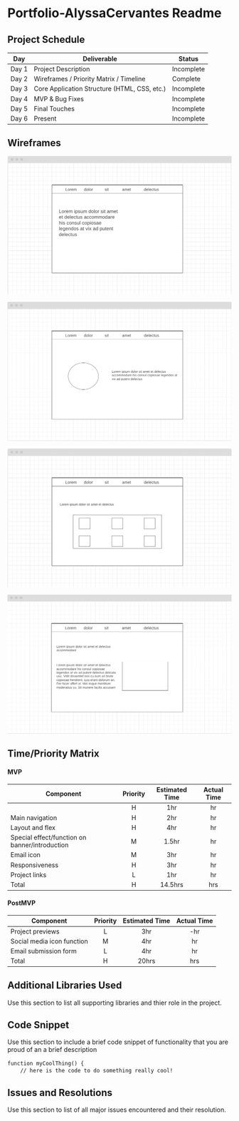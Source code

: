 # Portfolio-AlyssaCervantes Readme 


## Project Schedule

|  Day | Deliverable | Status
|---|---| ---|
|Day 1| Project Description | Incomplete
|Day 2| Wireframes / Priority Matrix / Timeline | Complete
|Day 3| Core Application Structure (HTML, CSS, etc.) | Incomplete
|Day 4| MVP & Bug Fixes | Incomplete
|Day 5| Final Touches | Incomplete
|Day 6| Present | Incomplete

## Wireframes

![](img/Screen%20Shot%202022-09-28%20at%208.49.06%20PM.png)

![](img/Screen%20Shot%202022-09-28%20at%208.51.11%20PM.png)

![](img/Screen%20Shot%202022-09-28%20at%208.54.01%20PM.png)

![](img/Screen%20Shot%202022-09-28%20at%208.56.50%20PM.png)


## Time/Priority Matrix 

#### MVP
| Component | Priority | Estimated Time | Actual Time |
| --- | :---: |  :---: | :---: | 
|  | H | 1hr | hr |
| Main navigation | H | 2hr | hr |
| Layout and flex | H | 4hr | hr | 
| Special effect/function on banner/introduction | M | 1.5hr|  hr | 
| Email icon| M | 3hr | hr|
| Responsiveness | H | 3hr | hr | hr |
| Project links | L | 1hr |  hr |
| Total | H | 14.5hrs| hrs |


#### PostMVP
| Component | Priority | Estimated Time | Actual Time |
| --- | :---: |  :---: | :---: | 
| Project previews | L | 3hr | -hr | hr |
| Social media icon function | M | 4hr | hr |
| Email submission form | L | 4hr | hr |
| Total | H | 20hrs| hrs |


## Additional Libraries Used

 Use this section to list all supporting libraries and thier role in the project. 

## Code Snippet

Use this section to include a brief code snippet of functionality that you are proud of an a brief description  

```
function myCoolThing() {
	// here is the code to do something really cool!
```

## Issues and Resolutions

 Use this section to list of all major issues encountered and their resolution.
